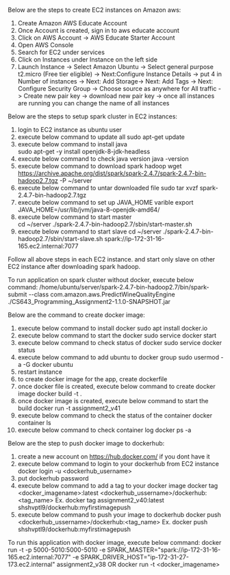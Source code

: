 Below are the steps to create EC2 instances on Amazon aws:
1. Create Amazon AWS Educate Account
2. Once Account is created, sign in to aws educate account
3. Click on AWS Account -> AWS Educate Starter Account
4. Open AWS Console
5. Search for EC2 under services
6. Click on Instances under Instance on the  left side
7. Launch Instance -> Select Amazon Ubuntu  -> Select general purpose t2.micro (Free tier eligible) -> Next:Configure Instance Details -> put 4 in Number of instances -> Next: Add Storage-> Next: Add Tags -> Next: Configure Security Group -> Choose source as anywhere for All traffic -> Create new pair key ->  download new pair key -> once all instances are running you can change the name of all instances

Below are the steps to setup spark cluster in EC2 instances:
1. login to EC2 instance as ubuntu user
2. execute below command to update all 
	sudo apt-get update
3. execute  below command to install java	
	sudo apt-get -y install openjdk-8-jdk-headless
4. execute below command to check java version
	java -version
5. execute below command to download spark hadoop 
	wget https://archive.apache.org/dist/spark/spark-2.4.7/spark-2.4.7-bin-hadoop2.7.tgz -P ~/server
6. execute below command to untar downloaded file
	sudo tar xvzf spark-2.4.7-bin-hadoop2.7.tgz
7. execute below command to set up JAVA_HOME varible
	export JAVA_HOME=/usr/lib/jvm/java-8-openjdk-amd64/
8. execute below command to start master	
	cd ~/server
	./spark-2.4.7-bin-hadoop2.7/sbin/start-master.sh
9. execute below command to start slave
	cd ~/server
	./spark-2.4.7-bin-hadoop2.7/sbin/start-slave.sh spark://ip-172-31-16-165.ec2.internal:7077
	
Follow all above steps in each EC2 instance. and start only slave on other EC2 instance after downloading spark hadoop.

To run application on spark cluster without docker, execute below command:
	/home/ubuntu/server/spark-2.4.7-bin-hadoop2.7/bin/spark-submit --class com.amazon.aws.PredictWineQualityEngine ./CS643_Programming_Assignment2-1.1.0-SNAPSHOT.jar

Below are the command to create docker image:
1. execute below command to install docker
	sudo apt install docker.io
2. execute below command to start the docker
	sudo service docker start
3. execute below command to check status of docker
	sudo service docker status
4. execute below command to add ubuntu to docker group
	sudo usermod -a -G docker ubuntu
5. restart instance
6. to create docker image for the app, create dockerfile
7. once docker file is created, execute below command to create docker image
	docker build -t <imagename> .
8. once docker image is created, execute below command to start the build
	docker run -t assignment2_v41
9. execute below command to check the status of the container
	docker container ls
10. execute below command to check container log
	docker ps -a

Below are the step to push docker image to dockerhub:
1. create a new account on https://hub.docker.com/ if you dont have it
2. execute below command to login to your dockerhub from EC2 instance
	docker login -u <dockerhub_username>
3. put dockerhub password
4. execute below command to add a tag to your docker image
	docker tag <docker_imagename>:latest <dockerhub_ussername>/dockerhub:<tag_name>
	Ex. docker tag assignment2_v40:latest shshvptl9/dockerhub:myfirstimagepush
5. execute below command to push your image to dockerhub
	docker push <dockerhub_ussername>/dockerhub:<tag_name>
	Ex. docker push shshvptl9/dockerhub:myfirstimagepush
	
To run this application with docker image, execute below command:
	docker run -t -p 5000-5010:5000-5010 -e SPARK_MASTER="spark://ip-172-31-16-165.ec2.internal:7077" -e SPARK_DRIVER_HOST="ip-172-31-27-173.ec2.internal" assignment2_v38
	OR docker run -t <docker_imagename>


